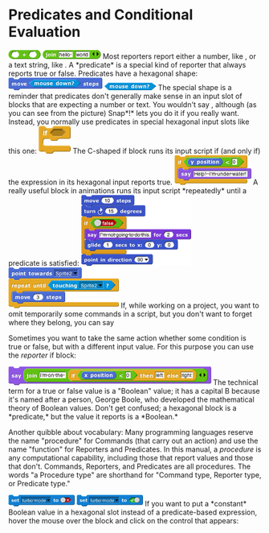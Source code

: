 # Predicates and Conditional Evaluation

<img src="/content/assets/images/image82.png" style="width:64px; height:18px">
<img src="/content/assets/images/image83.png" style="width:116px; height:18px">
Most reporters report either a number, like , or a
text string, like . A *predicate* is a special kind of reporter that
always reports true or false. Predicates have a hexagonal shape:

<img src="/content/assets/images/image84.png" style="width:187px; height:25px">
<img src="/content/assets/images/image85.png" style="width:103px; height:15px">
The special shape is a reminder that predicates don't
generally make sense in an input slot of blocks that are expecting a
number or text. You wouldn't say , although (as you can see from the
picture) Snap*!* lets you do it if you really want. Instead, you
normally use predicates in special hexagonal input slots like this one:

<img src="/content/assets/images/image86.png" style="width:64px; height:55px">
The C-shaped if block runs its input
script if (and only if) the expression in its hexagonal input reports
true.

<img src="/content/assets/images/image87.png" style="width:153px; height:59px">
A really useful block in animations runs
its input script *repeatedly* until a predicate is satisfied:

<img src="/content/assets/images/image88.png" style="width:219px; height:141px">
<img src="/content/assets/images/image89.png" style="width:220px; height:81px">
If, while working on a project, you want to omit
temporarily some commands in a script, but you don't want to forget
where they belong, you can say

Sometimes you want to take the same action whether some condition is
true or false, but with a different input value. For this purpose you
can use the *reporter* if block:

<img src="/content/assets/images/image90.png" style="width:404px; height:37px">
The technical term for a true or false
value is a "Boolean" value; it has a capital B because it's named after
a person, George Boole, who developed the mathematical theory of Boolean
values. Don't get confused; a hexagonal block is a *predicate,* but the
value it reports is a *Boolean.*

Another quibble about vocabulary: Many programming languages reserve the
name "procedure" for Commands (that carry out an action) and use the
name "function" for Reporters and Predicates. In this manual, a
*procedure* is any computational capability, including those that report
values and those that don't. Commands, Reporters, and Predicates are all
procedures. The words "a Procedure type" are shorthand for "Command
type, Reporter type, or Predicate type."

<img src="/content/assets/images/image91.png" style="width:132px; height:23px">
<img src="/content/assets/images/image92.png" style="width:132px; height:23px">
If you want to put a *constant* Boolean
value in a hexagonal slot instead of a predicate-based expression, hover
the mouse over the block and click on the control that appears:

